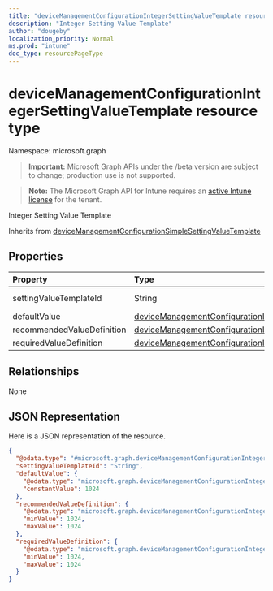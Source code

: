 ```yaml
---
title: "deviceManagementConfigurationIntegerSettingValueTemplate resource type"
description: "Integer Setting Value Template"
author: "dougeby"
localization_priority: Normal
ms.prod: "intune"
doc_type: resourcePageType
---
```


# deviceManagementConfigurationIntegerSettingValueTemplate resource type

Namespace: microsoft.graph

> **Important:** Microsoft Graph APIs under the /beta version are subject to change; production use is not supported.

> **Note:** The Microsoft Graph API for Intune requires an [active Intune license](https://go.microsoft.com/fwlink/?linkid=839381) for the tenant.

Integer Setting Value Template


Inherits from [deviceManagementConfigurationSimpleSettingValueTemplate](../resources/intune-deviceconfigv2-devicemanagementconfigurationsimplesettingvaluetemplate.md)

## Properties
|Property|Type|Description|
|:---|:---|:---|
|settingValueTemplateId|String|Setting Value Template Id Inherited from [deviceManagementConfigurationSimpleSettingValueTemplate](../resources/intune-deviceconfigv2-devicemanagementconfigurationsimplesettingvaluetemplate.md)|
|defaultValue|[deviceManagementConfigurationIntegerSettingValueDefaultTemplate](../resources/intune-deviceconfigv2-devicemanagementconfigurationintegersettingvaluedefaulttemplate.md)|Integer Setting Value Default Template.|
|recommendedValueDefinition|[deviceManagementConfigurationIntegerSettingValueDefinitionTemplate](../resources/intune-deviceconfigv2-devicemanagementconfigurationintegersettingvaluedefinitiontemplate.md)|Recommended value definition.|
|requiredValueDefinition|[deviceManagementConfigurationIntegerSettingValueDefinitionTemplate](../resources/intune-deviceconfigv2-devicemanagementconfigurationintegersettingvaluedefinitiontemplate.md)|Required value definition.|

## Relationships
None

## JSON Representation
Here is a JSON representation of the resource.
<!-- {
  "blockType": "resource",
  "@odata.type": "microsoft.graph.deviceManagementConfigurationIntegerSettingValueTemplate"
}
-->
``` json
{
  "@odata.type": "#microsoft.graph.deviceManagementConfigurationIntegerSettingValueTemplate",
  "settingValueTemplateId": "String",
  "defaultValue": {
    "@odata.type": "microsoft.graph.deviceManagementConfigurationIntegerSettingValueConstantDefaultTemplate",
    "constantValue": 1024
  },
  "recommendedValueDefinition": {
    "@odata.type": "microsoft.graph.deviceManagementConfigurationIntegerSettingValueDefinitionTemplate",
    "minValue": 1024,
    "maxValue": 1024
  },
  "requiredValueDefinition": {
    "@odata.type": "microsoft.graph.deviceManagementConfigurationIntegerSettingValueDefinitionTemplate",
    "minValue": 1024,
    "maxValue": 1024
  }
}
```




